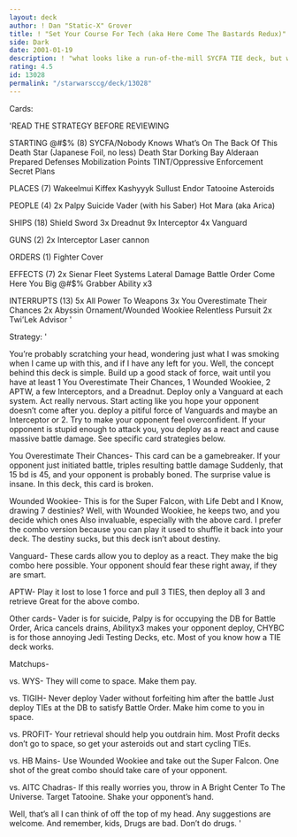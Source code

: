 ```yaml
---
layout: deck
author: ! Dan "Static-X" Grover
title: ! "Set Your Course For Tech (aka Here Come The Bastards Redux)"
side: Dark
date: 2001-01-19
description: ! "what looks like a run-of-the-mill SYCFA TIE deck, but with a nasty surprise. No, not that kind of surprise, you sicko."
rating: 4.5
id: 13028
permalink: "/starwarsccg/deck/13028"
---
```

Cards: 

'READ THE STRATEGY BEFORE REVIEWING

STARTING @#$% (8)
SYCFA/Nobody Knows What’s On The Back Of This
Death Star (Japanese Foil, no less)
Death Star Dorking Bay
Alderaan
Prepared Defenses
Mobilization Points
TINT/Oppressive Enforcement
Secret Plans

PLACES (7)
Wakeelmui
Kiffex
Kashyyyk
Sullust
Endor
Tatooine
Asteroids

PEOPLE (4)
2x Palpy
Suicide Vader (with his Saber)
Hot Mara (aka Arica)

SHIPS (18)
Shield
Sword
3x Dreadnut
9x Interceptor
4x Vanguard

GUNS (2)
2x Interceptor Laser cannon

ORDERS (1)
Fighter Cover

EFFECTS (7)
2x Sienar Fleet Systems
Lateral Damage
Battle Order
Come Here You Big @#$%
Grabber
Ability x3

INTERRUPTS (13)
5x All Power To Weapons
3x You Overestimate Their Chances
2x Abyssin Ornament/Wounded Wookiee
Relentless Pursuit
2x Twi’Lek Advisor '

Strategy: '

You’re probably scratching your head, wondering just what I was smoking when I came up with this, and if I have any left for you. Well, the concept behind this deck is simple. Build up a good stack of force, wait until you have at least 1 You Overestimate Their Chances, 1 Wounded Wookiee, 2 APTW, a few Interceptors, and a Dreadnut. Deploy only a Vanguard at each system. Act really nervous. Start acting like you hope your opponent doesn’t come after you. deploy a pitiful force of Vanguards and maybe an Interceptor or 2. Try to make your opponent feel overconfident. If your opponent is stupid enough to attack you, you deploy as a react and cause massive battle damage. See specific card strategies below.

You Overestimate Their Chances- This card can be a gamebreaker. If your opponent just initiated battle, triples resulting battle damage Suddenly, that 15 bd is 45, and your opponent is probably boned. The surprise value is insane. In this deck, this card is broken.

Wounded Wookiee- This is for the Super Falcon, with Life Debt and I Know, drawing 7 destinies? Well, with Wounded Wookiee, he keeps two, and you decide which ones Also invaluable, especially with the above card. I prefer the combo version because you can play it used to shuffle it back into your deck. The destiny sucks, but this deck isn’t about destiny.

Vanguard- These cards allow you to deploy as a react. They make the big combo here possible. Your opponent should fear these right away, if they are smart.

APTW- Play it lost to lose 1 force and pull 3 TIES, then deploy all 3 and retrieve Great for the above combo.

Other cards- Vader is for suicide, Palpy is for occupying the DB for Battle Order, Arica cancels drains, Abilityx3 makes your opponent deploy, CHYBC is for those annoying Jedi Testing Decks, etc. Most of you know how a TIE deck works.

Matchups-

vs. WYS- They will come to space. Make them pay.

vs. TIGIH- Never deploy Vader without forfeiting him after the battle Just deploy TIEs at the DB to satisfy Battle Order. Make him come to you in space.

vs. PROFIT- Your retrieval should help you outdrain him. Most Profit decks don’t go to space, so get your asteroids out and start cycling TIEs.

vs. HB Mains- Use Wounded Wookiee and take out the Super Falcon. One shot of the great combo should take care of your opponent.

vs. AITC Chadras- If this really worries you, throw in A Bright Center To The Universe. Target Tatooine. Shake your opponent’s hand.

Well, that’s all I can think of off the top of my head. Any suggestions are welcome. And remember, kids, Drugs are bad. Don’t do drugs. '
